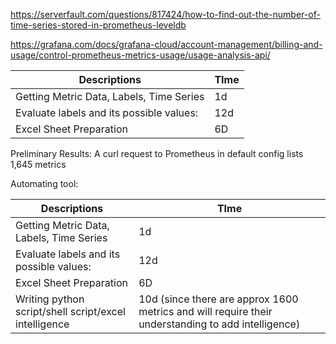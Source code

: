 

https://serverfault.com/questions/817424/how-to-find-out-the-number-of-time-series-stored-in-prometheus-leveldb


https://grafana.com/docs/grafana-cloud/account-management/billing-and-usage/control-prometheus-metrics-usage/usage-analysis-api/





| Descriptions                             | TIme |
| ---------------------------------------- | ---- |
| Getting Metric Data, Labels, Time Series | 1d   |
| Evaluate labels and its possible values: | 12d  |
| Excel Sheet Preparation                  | 6D   | 


Preliminary Results:
A curl request to Prometheus in default config lists 1,645 metrics

Automating tool:

| Descriptions                                          | TIme |
| ----------------------------------------------------- | ---- |
| Getting Metric Data, Labels, Time Series              | 1d   |
| Evaluate labels and its possible values:              | 12d  |
| Excel Sheet Preparation                               | 6D   |
| Writing python script/shell script/excel intelligence | 10d (since there are approx 1600 metrics and will require their understanding to add intelligence)     |







